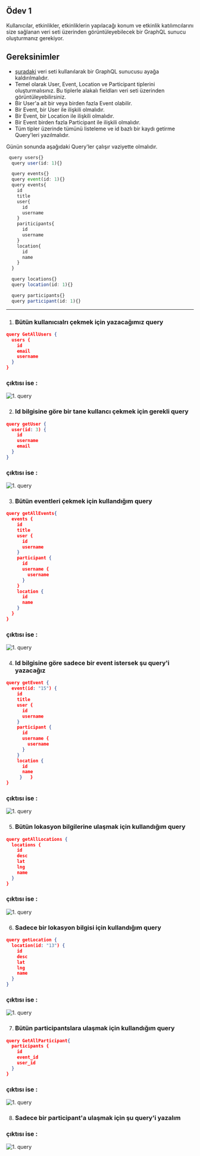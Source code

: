 ## Ödev 1

Kullanıcılar, etkinlikler, etkinliklerin yapılacağı konum ve etkinlik katılımcılarını size sağlanan veri seti üzerinden görüntüleyebilecek bir GraphQL sunucu oluşturmanız gerekiyor.


## Gereksinimler
- [şuradaki](https://github.com/Kodluyoruz/taskforce/blob/main/graphql/odev-01/data.json) veri seti kullanılarak bir GraphQL sunucusu ayağa kaldırılmalıdır.
- Temel olarak User, Event, Location ve Participant tiplerini oluşturmalısınız. Bu tiplerle alakalı fieldları veri seti üzerinden görüntüleyebilirsiniz.
- Bir User'a ait bir veya birden fazla Event olabilir.
- Bir Event, bir User ile ilişkili olmalıdır.
- Bir Event, bir Location ile ilişkili olmalıdır.
- Bir Event birden fazla Participant ile ilişkili olmalıdır.
- Tüm tipler üzerinde tümünü listeleme ve id bazlı bir kaydı getirme Query'leri yazılmalıdır.

Günün sonunda aşağıdaki Query'ler çalışır vaziyette olmalıdır.

```javascript
 query users{}
  query user(id: 1){}

  query events{}
  query event(id: 1){}
  query events{
    id
    title
    user{
      id
      username
    }
    pariticipants{
      id
      username
    }
    location{
      id
      name
    }
  }

  query locations{}
  query location(id: 1){}

  query participants{}
  query participant(id: 1){}
```  


----------  



1. ### Bütün kullanıcıalrı çekmek için yazacağımız query 
```json
query GetAllUsers {
  users {
    id
    email
    username
  }
}
```
### çıktısı ise :
![1. query](./img/1.jpeg)

2. ### Id bilgisine göre bir tane kullancı çekmek için gerekli query

```json
query getUser {
  user(id: 3) {
    id
    username
    email
  }
}
```
### çıktısı ise :
![1. query](./img/2.jpeg)


3. ### Bütün eventleri çekmek için kullandığım query
```json
query getAllEvents{
  events {
    id
    title
    user {
      id
      username
    }
    participant {
      id
      username {
        username
      }
    }
    location {
      id
      name
    }
  }
}
```

### çıktısı ise :
![1. query](./img/3.jpeg)


4. ### Id bilgisine göre sadece bir event istersek şu query'i yazacağız

```json
query getEvent {
  event(id: "15") {
    id
    title
    user {
      id
      username
    }
    participant {
      id
      username {
        username
      }
    }
    location {
      id
      name
     }   }
}
```

### çıktısı ise :
![1. query](./img/4.jpg)

5. ### Bütün lokasyon bilgilerine ulaşmak için kullandığım query
```json
query getAllLocations {
  locations {
    id
    desc
    lat
    lng
    name
  }
}
```

### çıktısı ise :
![1. query](./img/allLocations.jpeg)

6. ### Sadece bir lokasyon bilgisi için kullandığım query
```json
query getLocation {
  location(id: "13") {
    id
    desc
    lat
    lng
    name
  }
}
```

### çıktısı ise :
![1. query](./img/getLocation.jpeg)

7. ### Bütün participantslara ulaşmak için kullandığım query
```json
query GetAllParticipant{
  participants {
    id
    event_id
    user_id
  }
}
```
### çıktısı ise :
![1. query](./img/getAllPart.jpeg)

8. ### Sadece bir participant'a ulaşmak için şu query'i yazalım

### çıktısı ise :
![1. query](./img/getPart.jpeg)